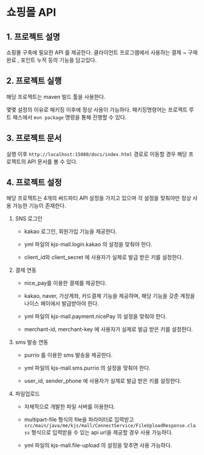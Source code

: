 <h1>쇼핑몰 API</h1>
<h2>1. 프로젝트 설명</h2>
쇼핑몰 구축에 필요한 API 를 제공한다. 
클라이언트 프로그램에서 사용하는 결제 ~ 구매 완료 , 포인트 누적 등의 기능을 담고있다.

<h2>2. 프로젝트 실행</h3>
해당 프로젝트는 maven 빌드 툴을 사용한다. 

몇몇 설정의 이유로 패키징 이후에 정상 사용이 가능하다.
패키징명령어는 프로젝트 루트 패스에서 `mvn package` 명령을 통해 진행할 수 있다.

 
<h2>3. 프로젝트 문서</h3>

실행 이후 `http://localhost:15080/docs/index.html` 경로로 이동할 경우 해당 프로젝트의 API 
문서를 볼 수 있다.


<h2>4. 프로젝트 설정</h3>
해당 프로젝트는 4개의 써드파티 API 설정을 가지고 있으며 각 설정을 맞춰야만 
정상 사용 가능한 기능이 존재한다.

1. SNS 로그인

    - kakao 로그인, 회원가입 기능을 제공한다.
       
    - yml 파일의 kjs-mall.login.kakao 의 설정을 맞춰야 한다.
    
    - client_id와 client_secret 에 사용자가 실제로 발급 받은 키를 설정한다.

2. 결제 연동

    - nice_pay를 이용한 결제를 제공한다.
    
    - kakao, naver, 가상계좌, 카드결제 기능을 제공하며, 해당 기능을 갖춘 계정을 나이스 페이에서 발급받아야 한다.
    
    - yml 파일의 kjs-mall.payment.nicePay 의 설정을 맞춰야 한다.
    
    - merchant-id, merchant-key 에 사용자가 실제로 발급 받은 키를 설정한다.
 
3. sms 발송 연동

    - purrio 를 이용한 sms 발송을 제공한다.
    
    - yml 파일의 kjs-mall.sms.purrio 의 설정을 맞춰야 한다.
    
    - user_id, sender_phone  에 사용자가 실제로 발급 받은 키를 설정한다.

4. 파일업로드 

    - 자체적으로 개발한 파일 서버를 이용한다.
    
    - multipart-file 형식의 file을 파라미터로 입력받고
    `src/main/java/me/kjs/mall/ConnectService/FileUploadResponse.class` 
    형식으로 입력받을 수 있는 api url을 제공할 경우 사용 가능하다.
    
    - yml 파일의 kjs-mall.file-upload 의 설정을 맞추면 사용 가능하다.
